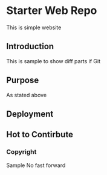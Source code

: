 # Starter Web Repo

This is simple website

## Introduction

This is sample to show diff parts if Git

## Purpose

As stated above

## Deployment

## Hot to Contirbute

### Copyright

Sample No fast forward